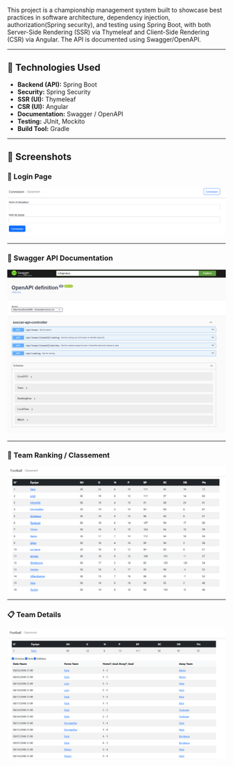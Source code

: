 This project is a championship management system built to showcase best practices in software architecture, dependency injection, authorization(Spring security), and testing using Spring Boot, with both Server-Side Rendering (SSR) via Thymeleaf and Client-Side Rendering (CSR) via Angular. The API is documented using Swagger/OpenAPI.

---

## 📂 Technologies Used
- **Backend (API):** Spring Boot  
- **Security:** Spring Security  
- **SSR (UI):** Thymeleaf  
- **CSR (UI):** Angular  
- **Documentation:** Swagger / OpenAPI  
- **Testing:** JUnit, Mockito  
- **Build Tool:** Gradle
---
## 📸 Screenshots

### 🔐 Login Page
![Login Page](./assets/login.png)

---

### 📖 Swagger API Documentation
![Swagger API](./assets/swagger.png)

---

### 🏅 Team Ranking / Classement
![Team Classement](./assets/classement.png)

---

### 📋 Team Details
![Team Details](./assets/details.png)
